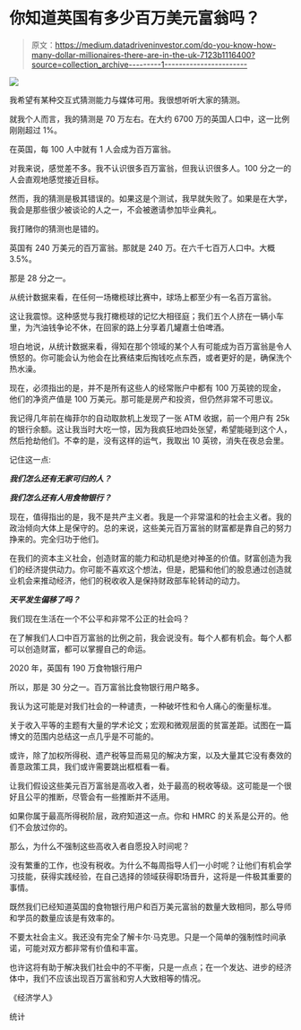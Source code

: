 # 你知道英国有多少百万美元富翁吗？

> 原文：<https://medium.datadriveninvestor.com/do-you-know-how-many-dollar-millionaires-there-are-in-the-uk-7123b1116400?source=collection_archive---------1----------------------->

![](img/b428c577a1b8b4eafb12d61830469a18.png)

我希望有某种交互式猜测能力与媒体可用。我很想听听大家的猜测。

就我个人而言，我的猜测是 70 万左右。在大约 6700 万的英国人口中，这一比例刚刚超过 1%。

在英国，每 100 人中就有 1 人会成为百万富翁。

对我来说，感觉差不多。我不认识很多百万富翁，但我认识很多人。100 分之一的人会直观地感觉接近目标。

然而，我的猜测是极其错误的。如果这是个测试，我早就失败了。如果是在大学，我会是那些很少被谈论的人之一，不会被邀请参加毕业典礼。

我打赌你的猜测也是错的。

英国有 240 万美元的百万富翁。那就是 240 万。在六千七百万人口中。大概 3.5%。

那是 28 分之一。

从统计数据来看，在任何一场橄榄球比赛中，球场上都至少有一名百万富翁。

这让我震惊。这种感觉与我打橄榄球的记忆大相径庭；我们五个人挤在一辆小车里，为汽油钱争论不休，在回家的路上分享着几罐嘉士伯啤酒。

坦白地说，从统计数据来看，得知在那个领域的某个人有可能成为百万富翁是令人愤怒的。你可能会认为他会在比赛结束后掏钱吃点东西，或者更好的是，确保洗个热水澡。

现在，必须指出的是，并不是所有这些人的经常账户中都有 100 万英镑的现金，他们的净资产值是 100 万美元。那可能是房产和投资，但仍然非常不可思议。

我记得几年前在梅菲尔的自动取款机上发现了一张 ATM 收据，前一个用户有 25k 的银行余额。这让我当时大吃一惊，因为我疯狂地四处张望，希望能碰到这个人，然后抢劫他们。不幸的是，没有这样的运气，我取出 10 英镑，消失在夜总会里。

记住这一点:

***我们怎么还有无家可归的人？***

***我们怎么还有人用食物银行？***

现在，值得指出的是，我不是共产主义者。我是一个非常温和的社会主义者。我的政治倾向大体上是保守的。总的来说，这些美元百万富翁的财富都是靠自己的努力挣来的。完全归功于他们。

在我们的资本主义社会，创造财富的能力和动机是绝对神圣的价值。财富创造为我们的经济提供动力。你可能不喜欢这个想法，但是，肥猫和他们的股息通过创造就业机会来推动经济，他们的税收收入是保持财政部车轮转动的动力。

***天平发生偏移了吗？***

我们现在生活在一个不公平和非常不公正的社会吗？

在了解我们人口中百万富翁的比例之前，我会说没有。每个人都有机会。每个人都可以创造财富，都可以掌握自己的命运。

2020 年，英国有 190 万食物银行用户

所以，那是 30 分之一。百万富翁比食物银行用户略多。

我认为这可能是对我们社会的一种谴责，一种破坏性和令人痛心的衡量标准。

关于收入平等的主题有大量的学术论文；宏观和微观层面的贫富差距。试图在一篇博文的范围内总结这一点几乎是不可能的。

或许，除了加权所得税、遗产税等显而易见的解决方案，以及大量其它没有奏效的善意政策工具，我们或许需要跳出框框看一看。

让我们假设这些美元百万富翁是高收入者，处于最高的税收等级。这可能是一个很好且公平的推断，尽管会有一些推断并不适用。

如果你属于最高所得税阶层，政府知道这一点。你和 HMRC 的关系是公开的。他们不会放过你的。

那么，为什么不强制这些高收入者自愿投入时间呢？

没有繁重的工作，也没有税收。为什么不每周指导人们一小时呢？让他们有机会学习技能，获得实践经验，在自己选择的领域获得职场晋升，这将是一件极其重要的事情。

既然我们已经知道英国的食物银行用户和百万美元富翁的数量大致相同，那么导师和学员的数量应该是有效率的。

不要太社会主义。我还没有完全了解卡尔·马克思。只是一个简单的强制性时间承诺，可能对双方都非常有价值和丰富。

也许这将有助于解决我们社会中的不平衡，只是一点点；在一个发达、进步的经济体中，我们不应该出现百万富翁和穷人大致相等的情况。

《经济学人》

统计